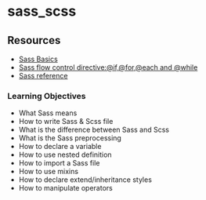 # sass_scss
## Resources
* [Sass Basics](https://intranet.alxswe.com/rltoken/kLRkCzW0Yvkj0H6u0AxBVg)
* [Sass flow control directive:@if,@for,@each and @while](https://intranet.alxswe.com/rltoken/yQhZfQxQtH5dUc3iiTfjMQ)
* [Sass reference](https://intranet.alxswe.com/rltoken/Pq23qrLxlxGpiintmVQ4zg)
### Learning Objectives
* What Sass means
* How to write Sass & Scss file
* What is the difference between Sass and Scss
* What is the Sass preprocessing
* How to declare a variable
* How to use nested definition
* How to import a Sass file
* How to use mixins
* How to declare extend/inheritance styles
* How to manipulate operators